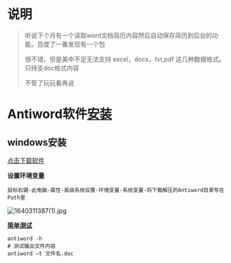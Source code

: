 #  说明

> 听说下个月有一个读取word文档简历内容然后自动保存简历到后台的功能。百度了一番发现有一个包
>
> 很不错，但是美中不足无法支持 excel，docx，txt,pdf 这几种数据格式。只持支doc格式内容
>
> 不管了玩玩看再说

# Antiword软件[安装](http://www.winfield.demon.nl/)

## windows安装

[点击下载软件](http://www.winfield.demon.nl/dos/antiword.zip)

**设置环境变量**

```shell
鼠标右键-此电脑-属性-高级系统设置-环境变量-系统变量-将下载解压的Antiword目录写在Path里
```

![1640311387(1).jpg](https://s2.loli.net/2021/12/24/Yzl6NHe7udwmT5M.png)

[**简单测试**](https://blog.csdn.net/qq_29099209/article/details/79904417)

```shell
antiword -h
# 测试输出文件内容
antiword –t 文件名.doc
```

